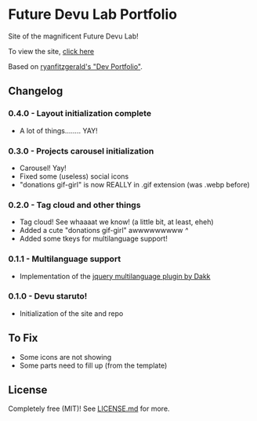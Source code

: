# Future Devu Lab Portfolio

Site of the magnificent Future Devu Lab!

To view the site, [click here](http://futuredevulab.github.io/)

Based on [ryanfitzgerald's "Dev Portfolio"](https://github.com/RyanFitzgerald/devportfolio).

## Changelog

### 0.4.0 - Layout initialization complete

* A lot of things........ YAY!

### 0.3.0 - Projects carousel initialization

* Carousel! Yay!
* Fixed some (useless) social icons
* "donations gif-girl" is now REALLY in .gif extension (was .webp before)

### 0.2.0 - Tag cloud and other things

* Tag cloud! See whaaaat we know! (a little bit, at least, eheh)
* Added a cute "donations gif-girl" awwwwwwwww *^*
* Added some tkeys for multilanguage support!

### 0.1.1 - Multilanguage support

* Implementation of the [jquery multilanguage plugin by Dakk](https://github.com/dakk/jquery-multilang)

### 0.1.0 - Devu staruto!

* Initialization of the site and repo

## To Fix

* Some icons are not showing
* Some parts need to fill up (from the template)

## License

Completely free (MIT)! See [LICENSE.md](LICENSE.md) for more.
